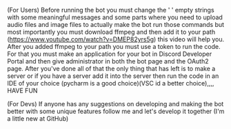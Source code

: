 (For Users) Before running the bot you must change the ' ' empty strings with some meaningful messages and some parts where you need to upload audio files and image files to actually make the bot run those 
commands but most importantly you must download ffmpeg and then add it to your path (https://www.youtube.com/watch?v=DMEP82yrs5g) this video will help you. After you added ffmpeg to your path you must use 
a token to run the code. For that you must make an application for your bot in Discord Developer Portal and then give administrator in both the bot page and the OAuth2 page. After you've done all of that 
the only thing that has left is to make a server or if you have a server add it into the server then run the code in an IDE of your choice (pycharm is a good choice)(VSC id a better choice),,,, HAVE FUN

(For Devs) If anyone has any suggestions on developing and making the bot better with some unique features follow me and let's develop it together (I'm a little new at GitHub)
